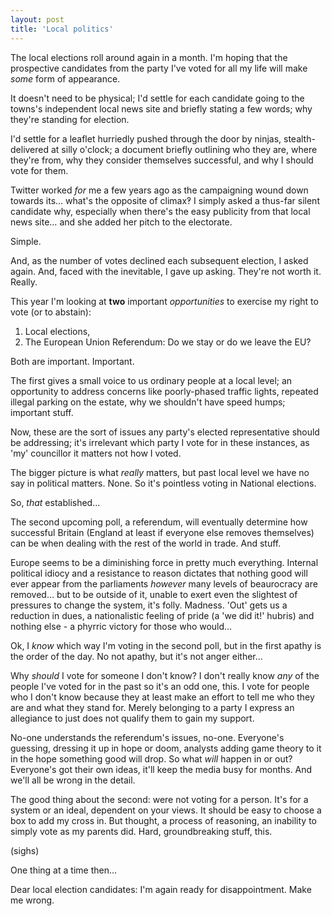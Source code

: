 ```yaml
---
layout: post
title: 'Local politics'
---
```


The local elections roll around again in a month.  I'm hoping that the prospective candidates from the party I've voted for all my life will make *some* form of appearance.

It doesn't need to be physical; I'd settle for each candidate going to the towns's independent local news site and briefly stating a few words; why they're standing for election.

I'd settle for a leaflet hurriedly pushed through the door by ninjas, stealth-delivered at silly o'clock; a document briefly outlining who they are, where they're from, why they consider themselves successful, and why I should vote for them.

Twitter worked *for* me a few years ago as the campaigning wound down towards its… what's the opposite of climax‽  I simply asked a thus-far silent candidate why, especially when there's the easy publicity from that local news site… and she added her pitch to the electorate.

Simple.

And, as the number of votes declined each subsequent election, I asked again.  And, faced with the inevitable, I gave up asking.  They're not worth it.  Really.

This year I'm looking at **two** important *opportunities* to exercise my right to vote (or to abstain):

1. Local elections,
2. The European Union Referendum: Do we stay or do we leave the EU?

Both are important.  Important.

The first gives a small voice to us ordinary people at a local level; an opportunity to address concerns like poorly-phased traffic lights, repeated illegal parking on the estate, why we shouldn't have speed humps; important stuff.

Now, these are the sort of issues any party's elected representative should be addressing; it's irrelevant which party I vote for in these instances, as 'my' councillor it matters not how I voted.

The bigger picture is what *really* matters, but past local level we have no say in political matters.  None.  So it's pointless voting in National elections.

So, *that* established…

The second upcoming poll, a referendum, will eventually determine how successful Britain (England at least if everyone else removes themselves) can be when dealing with the rest of the world in trade.  And stuff.

Europe seems to be a diminishing force in pretty much everything.   Internal political idiocy and a resistance to reason dictates that nothing good will ever appear from the parliaments *however* many levels of beaurocracy are removed… but to be outside of it, unable to exert even the slightest of pressures to change the system, it's folly.   Madness.  'Out' gets us a reduction in dues, a nationalistic feeling of pride (a 'we did it!' hubris) and nothing else - a phyrric victory for those who would…

Ok, I *know* which way I'm voting in the second poll, but in the first apathy is the order of the day.  No not apathy, but it's not anger either…

Why *should* I vote for someone I don't know?  I don't really know *any* of the people I've voted for in the past so it's an odd one, this.  I vote for people who I don't know because they at least make an effort to tell me who they are and what they stand for.  Merely belonging to a party I express an allegiance to just does not qualify them to gain my support.

No-one understands the referendum's issues, no-one.  Everyone's guessing, dressing it up in hope or doom, analysts adding game theory to it in the hope something good will drop.  So what *will* happen in or out?  Everyone's got their own ideas, it'll keep the media busy for months.  And we'll all be wrong in the detail.

The good thing about the second: were not voting for a person.  It's for a system or an ideal, dependent on your views.  It should be easy to choose a box to add my cross in.  But thought, a process of reasoning, an inability to simply vote as my parents did.  Hard, groundbreaking stuff, this.

(sighs)

One thing at a time then…

Dear local election candidates: I'm again ready for disappointment.  Make me wrong.
